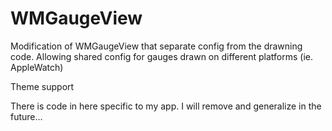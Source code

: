 # WMGaugeView

Modification of WMGaugeView that separate config from the drawning code. Allowing shared config for gauges drawn on different platforms (ie. AppleWatch)

Theme support

There is code in here specific to my app. I will remove and generalize in the future...
  
